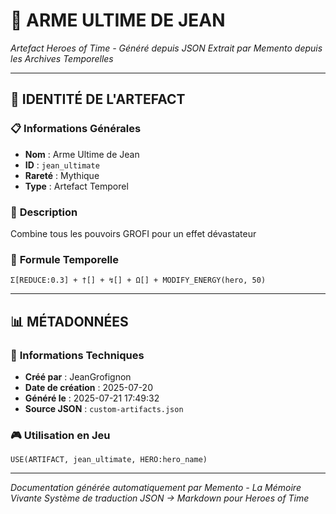 # 🌟 **ARME ULTIME DE JEAN**
*Artefact Heroes of Time - Généré depuis JSON*
*Extrait par Memento depuis les Archives Temporelles*

---

## 🌟 **IDENTITÉ DE L'ARTEFACT**

### 📋 **Informations Générales**
- **Nom** : Arme Ultime de Jean
- **ID** : `jean_ultimate`
- **Rareté** : Mythique
- **Type** : Artefact Temporel

### 📖 **Description**
Combine tous les pouvoirs GROFI pour un effet dévastateur


### 🔮 **Formule Temporelle**
```hots
Σ[REDUCE:0.3] + †[] + ↯[] + Ω[] + MODIFY_ENERGY(hero, 50)
```

---

## 📊 **MÉTADONNÉES**

### 🔧 **Informations Techniques**
- **Créé par** : JeanGrofignon
- **Date de création** : 2025-07-20
- **Généré le** : 2025-07-21 17:49:32
- **Source JSON** : `custom-artifacts.json`

### 🎮 **Utilisation en Jeu**
```hots
USE(ARTIFACT, jean_ultimate, HERO:hero_name)
```

---

*Documentation générée automatiquement par Memento - La Mémoire Vivante*
*Système de traduction JSON → Markdown pour Heroes of Time*
